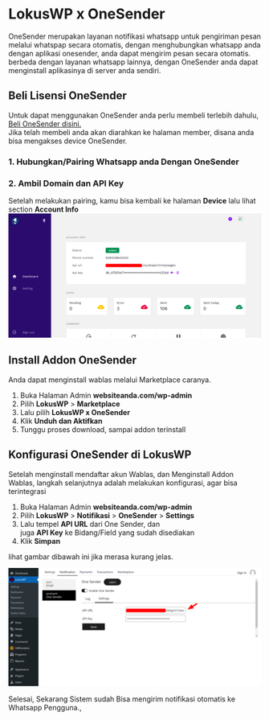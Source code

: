 
# LokusWP x OneSender

OneSender merupakan layanan notifikasi whatsapp untuk pengiriman pesan melalui whatspap secara otomatis, dengan menghubungkan whatsapp anda dengan aplikasi onesender, anda dapat mengirim pesan secara otomatis. berbeda dengan layanan whatsapp lainnya, dengan OneSender anda dapat menginstall aplikasinya di server anda sendiri.

## Beli Lisensi OneSender

Untuk dapat menggunakan OneSender anda perlu membeli terlebih dahulu, [Beli OneSender disini.](https://onesender.net/)\
Jika telah membeli anda akan diarahkan ke halaman member, disana anda bisa mengakses device OneSender.

### 1. Hubungkan/Pairing Whatsapp anda Dengan OneSender


### 2. Ambil Domain dan API Key

Setelah melakukan pairing, kamu bisa kembali ke halaman **Device** lalu lihat section **Account Info**
![Mengambil Domain dan API Key](./../assets/credential-onesender.png)

## Install Addon OneSender

Anda dapat menginstall wablas melalui Marketplace caranya.

1. Buka Halaman Admin **websiteanda.com/wp-admin**
2. Pilih **LokusWP** > **Marketplace**
3. Lalu pilih **LokusWP x OneSender**
4. Klik **Unduh dan Aktifkan**
5. Tunggu proses download, sampai addon terinstall


## Konfigurasi OneSender di LokusWP

Setelah menginstall mendaftar akun Wablas, dan Menginstall Addon Wablas, langkah selanjutnya adalah melakukan konfigurasi, agar bisa terintegrasi

1. Buka Halaman Admin **websiteanda.com/wp-admin**
2. Pilih **LokusWP** > **Notifikasi** > **OneSender** > **Settings**
3. Lalu tempel **API URL** dari One Sender, dan\
   juga **API Key** ke Bidang/Field yang sudah disediakan
4. Klik **Simpan**

lihat gambar dibawah ini jika merasa kurang jelas.

![Konfigurasi Wablas di LokusWP](./../assets/konfigurasi-onesender.png)

Selesai, Sekarang Sistem sudah Bisa mengirim notifikasi otomatis ke Whatsapp Pengguna.,

<!-- ## Pengujian

Akan segera hadir. -->

